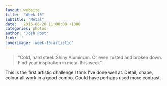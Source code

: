 ```yaml
---
layout: website
title:  "Week 15"
subtitle: "Metal"
date:   2016-06-20 11:00:00 +1300
categories: photos
author: 'Josh Post'
link: ''
coverimage: 'week-15-artistic'
---
```


> "Cold, hard steel. Shiny Aluminum. Or even rusted and broken down. Find your inspiration in metal this week".

This is the first artistic challenge I thnk I've done well at. Detail, shape, colour all work in a good combo. Could have perhaps used more contrast.